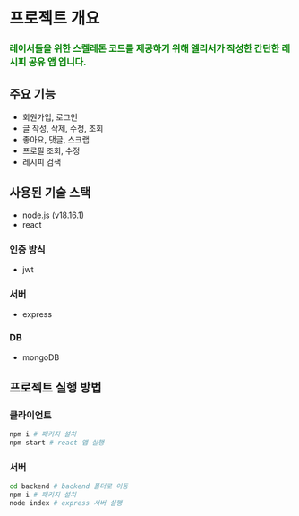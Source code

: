 # 프로젝트 개요

### <span style="color: green">레이서들을 위한 스켈레톤 코드를 제공하기 위해 엘리서가 작성한 간단한 레시피 공유 앱 입니다.</span>

## 주요 기능

- 회원가입, 로그인
- 글 작성, 삭제, 수정, 조회
- 좋아요, 댓글, 스크랩
- 프로필 조회, 수정
- 레시피 검색

## 사용된 기술 스택

- node.js (v18.16.1)
- react

### 인증 방식

- jwt

### 서버
- express

### DB
- mongoDB


## 프로젝트 실행 방법

### 클라이언트
```bash
npm i # 패키지 설치
npm start # react 앱 실행
```

### 서버
```bash
cd backend # backend 폴더로 이동
npm i # 패키지 설치
node index # express 서버 실행
```
